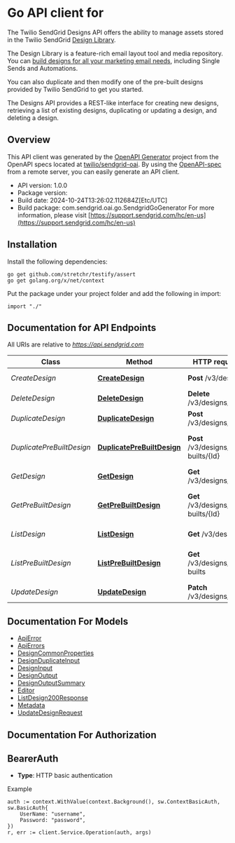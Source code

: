 # Go API client for 

The Twilio SendGrid Designs API offers the ability to manage assets stored in the Twilio SendGrid [Design Library](https://mc.sendgrid.com/design-library/my-designs).

The Design Library is a feature-rich email layout tool and media repository. You can [build designs for all your marketing email needs](https://sendgrid.com/docs/ui/sending-email/working-with-marketing-campaigns-email-designs/), including Single Sends and Automations.

You can also duplicate and then modify one of the pre-built designs provided by Twilio SendGrid to get you started.

The Designs API provides a REST-like interface for creating new designs, retrieving a list of existing designs, duplicating or updating a design, and deleting a design.

## Overview
This API client was generated by the [OpenAPI Generator](https://openapi-generator.tech) project from the OpenAPI specs located at [twilio/sendgrid-oai](https://github.com/twilio/sendgrid-oai/tree/main/spec).  By using the [OpenAPI-spec](https://www.openapis.org/) from a remote server, you can easily generate an API client.

- API version: 1.0.0
- Package version: 
- Build date: 2024-10-24T13:26:02.112684Z[Etc/UTC]
- Build package: com.sendgrid.oai.go.SendgridGoGenerator
For more information, please visit [https://support.sendgrid.com/hc/en-us](https://support.sendgrid.com/hc/en-us)

## Installation

Install the following dependencies:

```shell
go get github.com/stretchr/testify/assert
go get golang.org/x/net/context
```

Put the package under your project folder and add the following in import:

```golang
import "./"
```

## Documentation for API Endpoints

All URIs are relative to *https://api.sendgrid.com*

Class | Method | HTTP request | Description
------------ | ------------- | ------------- | -------------
*CreateDesign* | [**CreateDesign**](docs/CreateDesign.md#createdesign) | **Post** /v3/designs | Create Design
*DeleteDesign* | [**DeleteDesign**](docs/DeleteDesign.md#deletedesign) | **Delete** /v3/designs/{Id} | Delete Design
*DuplicateDesign* | [**DuplicateDesign**](docs/DuplicateDesign.md#duplicatedesign) | **Post** /v3/designs/{Id} | Duplicate Design
*DuplicatePreBuiltDesign* | [**DuplicatePreBuiltDesign**](docs/DuplicatePreBuiltDesign.md#duplicateprebuiltdesign) | **Post** /v3/designs/pre-builts/{Id} | Duplicate SendGrid Pre-built Design
*GetDesign* | [**GetDesign**](docs/GetDesign.md#getdesign) | **Get** /v3/designs/{Id} | Get Design
*GetPreBuiltDesign* | [**GetPreBuiltDesign**](docs/GetPreBuiltDesign.md#getprebuiltdesign) | **Get** /v3/designs/pre-builts/{Id} | Get SendGrid Pre-built Design
*ListDesign* | [**ListDesign**](docs/ListDesign.md#listdesign) | **Get** /v3/designs | List Designs
*ListPreBuiltDesign* | [**ListPreBuiltDesign**](docs/ListPreBuiltDesign.md#listprebuiltdesign) | **Get** /v3/designs/pre-builts | List SendGrid Pre-built Designs
*UpdateDesign* | [**UpdateDesign**](docs/UpdateDesign.md#updatedesign) | **Patch** /v3/designs/{Id} | Update Design


## Documentation For Models

 - [ApiError](ApiError.md)
 - [ApiErrors](ApiErrors.md)
 - [DesignCommonProperties](DesignCommonProperties.md)
 - [DesignDuplicateInput](DesignDuplicateInput.md)
 - [DesignInput](DesignInput.md)
 - [DesignOutput](DesignOutput.md)
 - [DesignOutputSummary](DesignOutputSummary.md)
 - [Editor](Editor.md)
 - [ListDesign200Response](ListDesign200Response.md)
 - [Metadata](Metadata.md)
 - [UpdateDesignRequest](UpdateDesignRequest.md)


## Documentation For Authorization



## BearerAuth

- **Type**: HTTP basic authentication

Example

```golang
auth := context.WithValue(context.Background(), sw.ContextBasicAuth, sw.BasicAuth{
    UserName: "username",
    Password: "password",
})
r, err := client.Service.Operation(auth, args)
```

